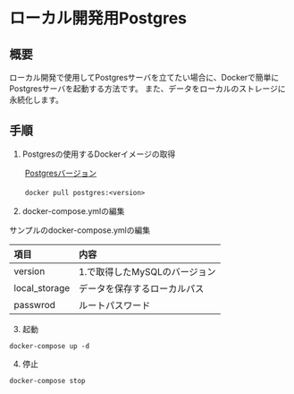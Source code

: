# ローカル開発用Postgres

## 概要

ローカル開発で使用してPostgresサーバを立てたい場合に、Dockerで簡単にPostgresサーバを起動する方法です。
また、データをローカルのストレージに永続化します。

## 手順

1. Postgresの使用するDockerイメージの取得

　　[Postgresバージョン](https://hub.docker.com/_/postgres)

  　　`docker pull postgres:<version>`

2. docker-compose.ymlの編集

  サンプルのdocker-compose.ymlの編集

  |項目|内容|
  |:---|:--|
  |version|1.で取得したMySQLのバージョン|
  |local_storage|データを保存するローカルパス|
  |passwrod|ルートパスワード|

3. 起動

  `docker-compose up -d`

4. 停止

  `docker-compose stop`
